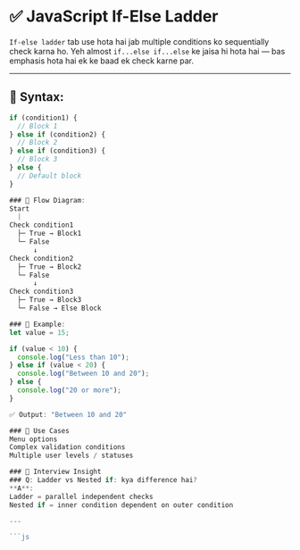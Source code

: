  # ✅ JavaScript If-Else Ladder

`If-else ladder` tab use hota hai jab multiple conditions ko sequentially check karna ho. Yeh almost `if...else if...else` ke jaisa hi hota hai — bas emphasis hota hai ek ke baad ek check karne par.

---

## 🔹 Syntax:

```js
if (condition1) {
  // Block 1
} else if (condition2) {
  // Block 2
} else if (condition3) {
  // Block 3
} else {
  // Default block
}

### 🔹 Flow Diagram:
Start
  |
Check condition1
  ├─ True → Block1
  └─ False
      ↓
Check condition2
  ├─ True → Block2
  └─ False
      ↓
Check condition3
  ├─ True → Block3
  └─ False → Else Block

### 🔹 Example:
let value = 15;

if (value < 10) {
  console.log("Less than 10");
} else if (value < 20) {
  console.log("Between 10 and 20");
} else {
  console.log("20 or more");
}

✅ Output: "Between 10 and 20"

### 📌 Use Cases
Menu options
Complex validation conditions
Multiple user levels / statuses

### 🧠 Interview Insight
### Q: Ladder vs Nested if: kya difference hai?
**A**:
Ladder = parallel independent checks
Nested if = inner condition dependent on outer condition

---

```js